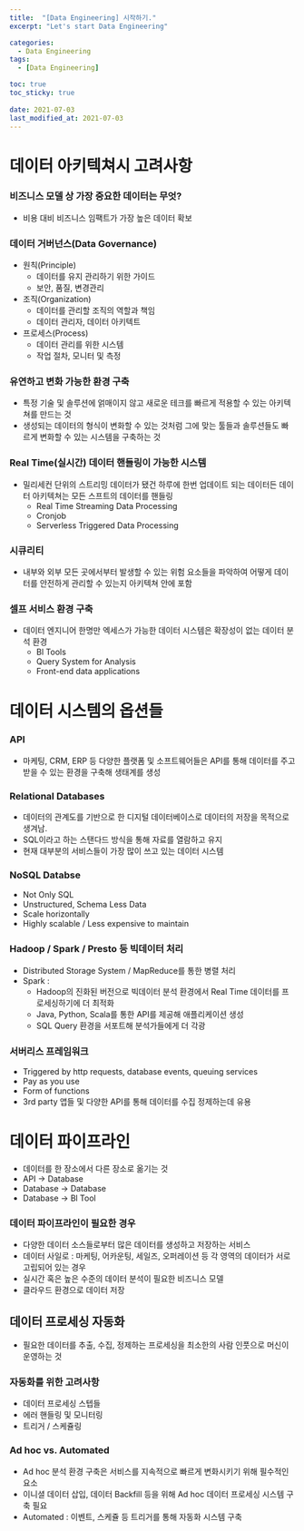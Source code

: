 ```yaml
---
title:  "[Data Engineering] 시작하기."
excerpt: "Let's start Data Engineering"

categories:
  - Data Engineering
tags:
  - [Data Engineering]

toc: true
toc_sticky: true
 
date: 2021-07-03
last_modified_at: 2021-07-03
---
```

# 데이터 아키텍쳐시 고려사항
### 비즈니스 모델 상 가장 중요한 데이터는 무엇?
- 비용 대비 비즈니스 임팩트가 가장 높은 데이터 확보

### 데이터 거버넌스(Data Governance)
- 원칙(Principle)
    - 데이터를 유지 관리하기 위한 가이드
    - 보안, 품질, 변경관리
- 조직(Organization)
    - 데이터를 관리할 조직의 역할과 책임
    - 데이터 관리자, 데이터 아키텍트
- 프로세스(Process)
    - 데이터 관리를 위한 시스템
    - 작업 절차, 모니터 및 측정

### 유연하고 변화 가능한 환경 구축
- 특정 기술 및 솔루션에 얽매이지 않고 새로운 테크를 빠르게 적용할 수 있는 아키텍쳐를 만드는 것
- 생성되는 데이터의 형식이 변화할 수 있는 것처럼 그에 맞는 툴들과 솔루션들도 빠르게 변화할 수 있는 시스템을 구축하는 것

### Real Time(실시간) 데이터 핸들링이 가능한 시스템
- 밀리세컨 단위의 스트리밍 데이터가 됐건 하루에 한번 업데이트 되는 데이터든 데이터 아키텍쳐는 모든 스프트의 데이터를 핸들링
    - Real Time Streaming Data Processing
    - Cronjob
    - Serverless Triggered Data Processing

### 시큐리티
- 내부와 외부 모든 곳에서부터 발생할 수 있는 위험 요소들을 파악하여 어떻게 데이터를 안전하게 관리할 수 있는지 아키텍쳐 안에 포함

### 셀프 서비스 환경 구축
- 데이터 엔지니어 한명만 엑세스가 가능한 데이터 시스템은 확장성이 없는 데이터 분석 환경
    - Bl Tools
    - Query System for Analysis
    - Front-end data applications

# 데이터 시스템의 옵션들
### API
- 마케팅, CRM, ERP 등 다양한 플랫폼 및 소프트웨어들은 API를 통해 데이터를 주고 받을 수 있는 환경을 구축해 생태계를 생성

### Relational Databases
- 데이터의 관계도를 기반으로 한 디지털 데이터베이스로 데이터의 저장을 목적으로 생겨남.
- SQL이라고 하는 스탠다드 방식을 통해 자료를 열람하고 유지
- 현재 대부분의 서비스들이 가장 많이 쓰고 있는 데이터 시스템

### NoSQL Databse
- Not Only SQL
- Unstructured, Schema Less Data
- Scale horizontally
- Highly scalable / Less expensive to maintain

### Hadoop / Spark / Presto 등 빅데이터 처리
- Distributed Storage System / MapReduce를 통한 병렬 처리
- Spark :
    - Hadoop의 진화된 버전으로 빅데이터 분석 환경에서 Real Time 데이터를 프로세싱하기에 더 최적화
    - Java, Python, Scala를 통한 API를 제공해 애플리케이션 생성
    - SQL Query 환경을 서포트해 분석가들에게 더 각광

### 서버리스 프레임워크
- Triggered by http requests, database events, queuing services
- Pay as you use
- Form of functions
- 3rd party 앱들 및 다양한 API를 통해 데이터를 수집 정제하는데 유용

# 데이터 파이프라인
- 데이터를 한 장소에서 다른 장소로 옮기는 것
- API -> Database
- Database -> Database
- Database -> Bl Tool
### 데이터 파이프라인이 필요한 경우
- 다양한 데이터 소스들로부터 많은 데이터를 생성하고 저장하는 서비스
- 데이터 사일로 : 마케팅, 어카운팅, 세일즈, 오퍼레이션 등 각 영역의 데이터가 서로 고립되어 있는 경우
- 실시간 혹은 높은 수준의 데이터 분석이 필요한 비즈니스 모델
- 클라우드 환경으로 데이터 저장

## 데이터 프로세싱 자동화
- 필요한 데이터를 추출, 수집, 정제하는 프로세싱을 최소한의 사람 인풋으로 머신이 운영하는 것

### 자동화를 위한 고려사항
- 데이터 프로세싱 스텝들
- 에러 핸들링 및 모니터링
- 트리거 / 스케쥴링

### Ad hoc vs. Automated
- Ad hoc 분석 환경 구축은 서비스를 지속적으로 빠르게 변화시키기 위해 필수적인 요소
- 이니셜 데이터 삽입, 데이터 Backfill 등을 위해 Ad hoc 데이터 프로세싱 시스템 구축 필요
- Automated : 이벤트, 스케쥴 등 트리거를 통해 자동화 시스템 구축